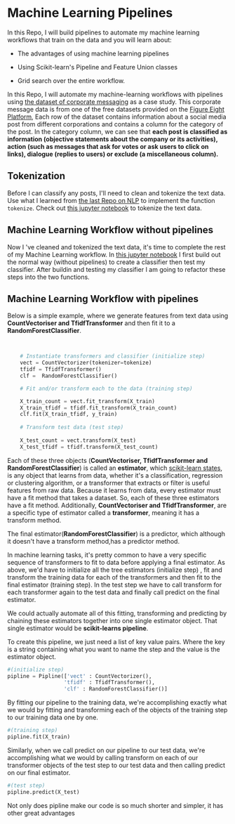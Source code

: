 #  Machine Learning  Pipelines
 
In this Repo, I will build pipelines to automate my machine learning workflows that train on the data and you will learn about:

* The advantages of using machine learning pipelines

* Using Scikit-learn's Pipeline and Feature Union classes

* Grid search over the entire workflow.


In this Repo, I will automate my machine-learning workflows with pipelines using [the dataset of corporate messaging](https://github.com/A2Amir/Machine-Learning-Pipelines/blob/master/dataset/corporate_messaging.csv) as a case study. This corporate message data is from one of the free datasets provided on the [Figure Eight Platform](https://appen.com/resources/datasets/),  Each row of the dataset contains information about a social media post from different corporations and contains a column for the category of the post. In the category column, we can see that **each post is classified as information (objective statements about the company or its activities), action (such as messages that ask for votes or ask users to click on links), dialogue (replies to users) or exclude (a miscellaneous column).** 


## Tokenization

Before I can classify any posts, I'll need to clean and tokenize the text data. Use what I learned from [the last Repo on NLP](https://github.com/A2Amir/NLP-and-Pipelines) to implement the function `tokenize`. Check out [this jupyter notebook](https://github.com/A2Amir/Machine-Learning-Pipelines/blob/master/Code/1_clean_tokenize.ipynb) to tokenize the text data.


## Machine Learning Workflow without pipelines
Now I 've cleaned and tokenized the text data, it's time to complete the rest of my Machine Learning workflow. In [this jupyter notebook](https://github.com/A2Amir/Machine-Learning-Pipelines/blob/master/Code/2_ml_workflow.ipynb) I first build out the normal way (without pipelines) to create a classifier then test my classifier. After buildin and testing my classifier I am going to refactor these steps into the two functions.

## Machine Learning Workflow with pipelines

Below is a simple example, where we generate features from text data using **CountVectoriser and TfidfTransformer** and then fit it to a **RandomForestClassifier**.

~~~python

      
    # Instantiate transformers and classifier (initialize step) 
    vect = CountVectorizer(tokenizer=tokenize)
    tfidf = TfidfTransformer()
    clf =  RandomForestClassifier()

    # Fit and/or transform each to the data (training step)

    X_train_count = vect.fit_transform(X_train)
    X_train_tfidf = tfidf.fit_transform(X_train_count)
    clf.fit(X_train_tfidf, y_train)
    
    # Transform test data (test step)
    
    X_test_count = vect.transform(X_test)
    X_test_tfidf = tfidf.transform(X_test_count)
~~~

Each of these three objects (**CountVectoriser, TfidfTransformer and RandomForestClassifier**) is called an **estimator**, which [scikit-learn states](https://scikit-learn.org/stable/tutorial/statistical_inference/settings.html), is any object that learns from data, whether it's a classification, regression or clustering algorithm, or a transformer that extracts or filter is useful features from raw data. Because it learns from data, every estimator must have a fit method that takes a dataset. So, each of these three estimators have a fit method.  Additionally, **CountVectoriser and TfidfTransformer**, are a specific type of estimator called a **transformer**, meaning it has a transform method. 

 The final estimator(**RandomForestClassifier**) is a predictor, which although it doesn't have a transform method,has a predictor method. 
 
 
In machine learning tasks, it's pretty common to have a very specific sequence of transformers to fit to data before applying a final estimator.  As above, we'd have to initialize all the tree estimators (initialize step) , fit and transform the training data for each of the transformers and then fit to the final estimator (training step). In the test step we  have to call transform for each transformer again to the test data and finally call predict on the final estimator. 


We could actually automate all of this fitting, transforming and predicting by chaining these estimators together into one single estimator object. That single estimator would be **scikit-learns pipeline**. 



To create this pipeline, we just need a list of key value pairs. Where the key is a string containing what you want to name the step and the value is the estimator object. 

~~~python
#(initialize step) 
pipline = Pipline(['vect' : CountVectorizer(),
                  'tfidf' : TfidfTransformer(),
                  'clf' : RandomForestClassifier()]
~~~

By fitting our pipeline to the training data, we're accomplishing exactly what we would by fitting and transforming each of the objects of the training step to our training data one by one. 


~~~python
#(training step)
pipline.fit(X_train)
~~~

Similarly, when we call predict on our pipeline to our test data, we're accomplishing what we would by calling transform on each of
our transformer objects of the test step to our test data and then calling predict on our final estimator. 


~~~python
#(test step)
pipline.predict(X_test)
~~~

Not only does pipline make our code is so much shorter and simpler, it has other great advantages
